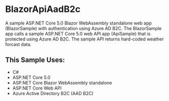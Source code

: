 # BlazorApiAadB2c

A sample ASP.NET Core 5.0 Blazor WebAssembly standalone web app (BlazorSample) with authentication using Azure AD B2C. The BlazorSample app
calls a sample ASP.NET Core 5.0 web API app (ApiSample) that is protected using Azure AD B2C. The sample API returns hard-coded weather forcast data.

## This Sample Uses:
- C#
- ASP.NET Core 5.0
- ASP.NET Core Blazor WebAssembly standalone
- ASP.NET Core Web API
- Azure Active Directory B2C (AAD B2C)
